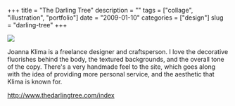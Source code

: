 +++
title = "The Darling Tree"
description = ""
tags = ["collage", "illustration", "portfolio"]
date = "2009-01-10"
categories = ["design"]
slug = "darling-tree"
+++


 

  <div id="screens-thumbs" class="clearfix">
    <div class="txt-center" id="design-submission"><a href="http://www.thedarlingtree.com/index"><img id='bluga-thumbnail-1440' class='bluga-thumbnail large' src='http://media.konigi.com/bluga/
wt4969092e900a5_0.jpg'/></a></div>  
  </div>   
<p>Joanna Klima is a freelance designer and craftsperson. I love the decorative fluorishes behind the body, the textured backgrounds, and the overall tone of the copy. There's a very handmade feel to the site, which goes along with the idea of providing more personal service, and the aesthetic that Klima is known for.</p>
<p><a href="http://www.thedarlingtree.com/index">http://www.thedarlingtree.com/index</a></p>




